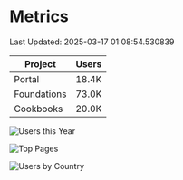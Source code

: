 # Metrics 

Last Updated: 2025-03-17 01:08:54.530839

| Project | Users |
| ----- | ----- |
| Portal | 18.4K |
| Foundations | 73.0K |
| Cookbooks | 20.0K |

![Users this Year](metrics/thisyear.png)

![Top Pages](metrics/toppages.png)

![Users by Country](metrics/bycountry.png)

